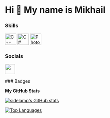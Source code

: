 Hi 👋 My name is Mikhail
========================

### Skills


<p align="left">
<a href="https://docs.microsoft.com/en-us/cpp/?view=msvc-170" target="_blank" rel="noreferrer"><img src="https://raw.githubusercontent.com/danielcranney/readme-generator/main/public/icons/skills/cplusplus-colored.svg" width="36" height="36" alt="C++" /></a>
<a href="https://docs.microsoft.com/en-us/dotnet/csharp/" target="_blank" rel="noreferrer"><img src="https://raw.githubusercontent.com/danielcranney/readme-generator/main/public/icons/skills/csharp-colored.svg" width="36" height="36" alt="C#" /></a>
<a href="https://www.adobe.com/uk/products/photoshop.html" target="_blank" rel="noreferrer"><img src="https://raw.githubusercontent.com/danielcranney/readme-generator/main/public/icons/skills/photoshop-colored.svg" width="36" height="36" alt="Photoshop" /></a>
</p>


### Socials
<a href="https://www.linkedin.com/in/sidelamp/" target="_blank" rel="noreferrer"><img src="https://raw.githubusercontent.com/danielcranney/readme-generator/main/public/icons/socials/linkedin.svg" width="32" height="32" /></a></p>
</p>
### Badges

<b>My GitHub Stats</b>

<a href="http://www.github.com/sidelamp"><img src="https://github-readme-stats.vercel.app/api?username=sidelamp&show_icons=true&hide=&count_private=true&title_color=ec4899&text_color=ffffff&icon_color=6366f1&bg_color=22272e&hide_border=true&show_icons=true" alt="sidelamp's GitHub stats" /></a>

<a href="https://github.com/sidelamp" align="left"><img src="https://github-readme-stats.vercel.app/api/top-langs/?username=sidelamp&langs_count=10&title_color=ec4899&text_color=ffffff&icon_color=6366f1&bg_color=22272e&hide_border=true&locale=en&custom_title=Top%20%Languages" alt="Top Languages" /></a>
